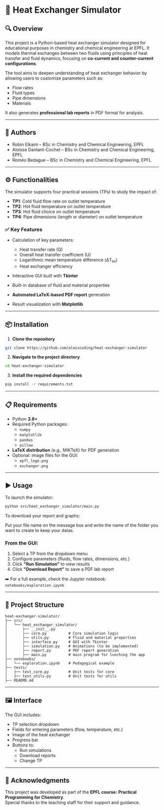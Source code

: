 # 🧪 Heat Exchanger Simulator

## 🔍 Overview

This project is a Python-based heat exchanger simulator designed for educational purposes in chemistry and chemical engineering at EPFL. It models thermal exchanges between two fluids using principles of heat transfer and fluid dynamics, focusing on **co-current and counter-current configurations**.

The tool aims to deepen understanding of heat exchanger behavior by allowing users to customize parameters such as:

- Flow rates  
- Fluid types  
- Pipe dimensions  
- Materials  

It also generates **professional lab reports** in PDF format for analysis.

---

## 👥 Authors

- Robin Elkaim – BSc in Chemistry and Chemical Engineering, EPFL  
- Aloïsse Dantant-Cochet – BSc in Chemistry and Chemical Engineering, EPFL
- Roméo Bedague – BSc in Chemistry and Chemical Engineering, EPFL  

---

## ⚙️ Functionalities

The simulator supports four practical sessions (TPs) to study the impact of:

- **TP1**: Cold fluid flow rate on outlet temperature  
- **TP2**: Hot fluid temperature on outlet temperature  
- **TP3**: Hot fluid choice on outlet temperature  
- **TP4**: Pipe dimensions (length or diameter) on outlet temperature  

### ✅ Key Features

- Calculation of key parameters:  
  - Heat transfer rate (Q)  
  - Overall heat transfer coefficient (U)  
  - Logarithmic mean temperature difference (ΔT<sub>lm</sub>)  
  - Heat exchanger efficiency  

- Interactive GUI built with **Tkinter**  
- Built-in database of fluid and material properties  
- **Automated LaTeX-based PDF report** generation  
- Result visualization with **Matplotlib**  

---

## 📦 Installation

1. **Clone the repository**  
```bash
git clone https://github.com/aloiscoding/heat-exchanger-simulator
```

2. **Navigate to the project directory**  
```bash
cd heat-exchanger-simulator
```

3. **Install the required dependencies**  
```bash
pip install -r requirements.txt
```

---

## 📋 Requirements

- Python **3.8+**
- Required Python packages:
  - `numpy`
  - `matplotlib`
  - `pandas`
  - `pillow`
- **LaTeX distribution** (e.g., MiKTeX) for PDF generation
- Optional: image files for the GUI:
  - `epfl_logo.png`
  - `exchanger.png`

---

## ▶️ Usage

To launch the simulator:

```bash
python src/heat_exchanger_simulator/main.py
```
To download your report and graphs:

Put your file name on the message box and write the name of the folder you want to create to keep your datas.

### From the GUI:

1. Select a TP from the dropdown menu  
2. Configure parameters (fluids, flow rates, dimensions, etc.)  
3. Click **"Run Simulation"** to view results  
4. Click **"Download Report"** to save a PDF lab report

➡️ For a full example, check the Jupyter notebook:  
`notebooks/exploration.ipynb`

---

## 📁 Project Structure

```
heat-exchanger-simulator/
├── src/
│   └── heat_exchanger_simulator/
│       ├── __init__.py
│       ├── core.py          # Core simulation logic
│       ├── utils.py         # Fluid and material properties
│       ├── interface.py     # GUI with Tkinter
│       ├── simulation.py    # Animations (to be implemented)
│       ├── report.py        # PDF report generation
│       ├── main.py          # main program for lunching the app
├── notebooks/
│   └── exploration.ipynb    # Pedagogical example
├── tests/
│   ├── test_core.py         # Unit tests for core
│   ├── test_utils.py        # Unit tests for utils
├── README.md
```

---

## 🖼 Interface

The GUI includes:

- TP selection dropdown  
- Fields for entering parameters (flow, temperature, etc.)  
- Image of the heat exchanger  
- Progress bar  
- Buttons to:
  - Run simulations  
  - Download reports  
  - Change TP  

---

## 🙏 Acknowledgments

This project was developed as part of the **EPFL course: Practical Programming for Chemistry**.  
Special thanks to the teaching staff for their support and guidance.
